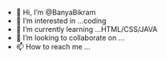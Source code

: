 - 👋 Hi, I’m @BanyaBikram
- 👀 I’m interested in ...coding
- 🌱 I’m currently learning ...HTML/CSS/JAVA
- 💞️ I’m looking to collaborate on ...
- 📫 How to reach me ...

<!---
BanyaBikram/BanyaBikram is a ✨ special ✨ repository because its `README.md` (this file) appears on your GitHub profile.
You can click the Preview link to take a look at your changes.
--->
